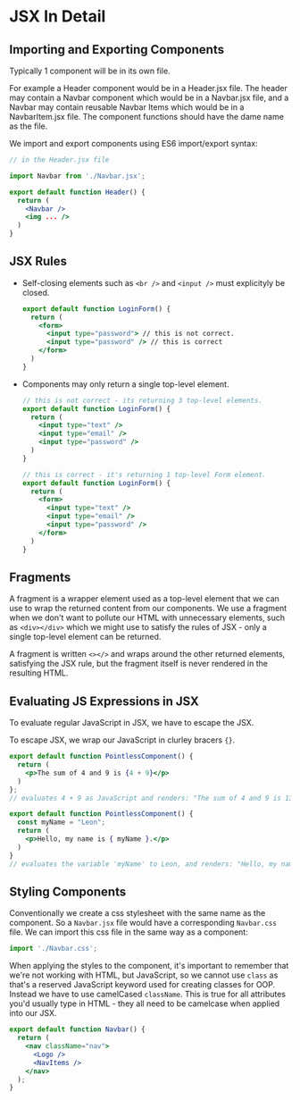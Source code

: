 # JSX In Detail

## Importing and Exporting Components

Typically 1 component will be in its own file.

For example a Header component would be in a Header.jsx file. The header may contain a Navbar component which would be in a Navbar.jsx file, and a Navbar may contain reusable Navbar Items which would be in a NavbarItem.jsx file. The component functions should have the dame name as the file.

We import and export components using ES6 import/export syntax:

```jsx
// in the Header.jsx file

import Navbar from './Navbar.jsx';

export default function Header() {
  return (
    <Navbar />
    <img ... />
  )
}
```

## JSX Rules

- Self-closing elements such as `<br />` and `<input />` must explicityly be closed.
  ```jsx
  export default function LoginForm() {
    return (
      <form>
        <input type="password"> // this is not correct.
        <input type="password" /> // this is correct
      </form>
    )
  }
  ```
- Components may only return a single top-level element.

  ```jsx
  // this is not correct - its returning 3 top-level elements.
  export default function LoginForm() {
    return (
      <input type="text" />
      <input type="email" />
      <input type="password" />
    )
  }

  // this is correct - it's returning 1 top-level Form element.
  export default function LoginForm() {
    return (
      <form>
        <input type="text" />
        <input type="email" />
        <input type="password" />
      </form>
    )
  }
  ```

## Fragments

A fragment is a wrapper element used as a top-level element that we can use to wrap the returned content from our components. We use a fragment when we don't want to pollute our HTML with unnecessary elements, such as `<div></div>` which we might use to satisfy the rules of JSX - only a single top-level element can be returned.

A fragment is written `<></>` and wraps around the other returned elements, satisfying the JSX rule, but the fragment itself is never rendered in the resulting HTML.

## Evaluating JS Expressions in JSX

To evaluate regular JavaScript in JSX, we have to escape the JSX.

To escape JSX, we wrap our JavaScript in clurley bracers `{}`.

```jsx
export default function PointlessComponent() {
  return (
    <p>The sum of 4 and 9 is {4 + 9}</p>
  )
};
// evaluates 4 + 9 as JavaScript and renders: "The sum of 4 and 9 is 13".

export default function PointlessComponent() {
  const myName = "Leon";
  return (
    <p>Hello, my name is { myName }.</p>
  )
}
// evaluates the variable 'myName' to Leon, and renders: "Hello, my name is Leon"
```

## Styling Components

Conventionally we create a css stylesheet with the same name as the component. So a `Navbar.jsx` file would have a corresponding `Navbar.css` file. We can import this css file in the same way as a component:

```jsx
import './Navbar.css';
```

When applying the styles to the component, it's important to remember that we're not working with HTML, but JavaScript, so we cannot use `class` as that's a reserved JavaScript keyword used for creating classes for OOP. Instead we have to use camelCased `className`. This is true for all attributes you'd usually type in HTML - they all need to be camelcase when applied into our JSX.

```jsx
export default function Navbar() {
  return (
    <nav className="nav">
      <Logo />
      <NavItems />
    </nav>
  );
}
```

